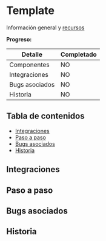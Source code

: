 Template
========

Información general y [recursos](https://google.com)


**Progreso:**

| Detalle | Completado |
| ------ | ------ |
| Componentes | NO |
| Integraciones | NO |
| Bugs asociados | NO |
| Historia | NO |


Tabla de contenidos
-------------------

* [Integraciones](#integraciones)
* [Paso a paso](#paso-a-paso)
* [Bugs asociados](#bugs-asociados)
* [Historia](#historia)


Integraciones
-------------


Paso a paso
-----------


Bugs asociados
--------------


Historia
--------
